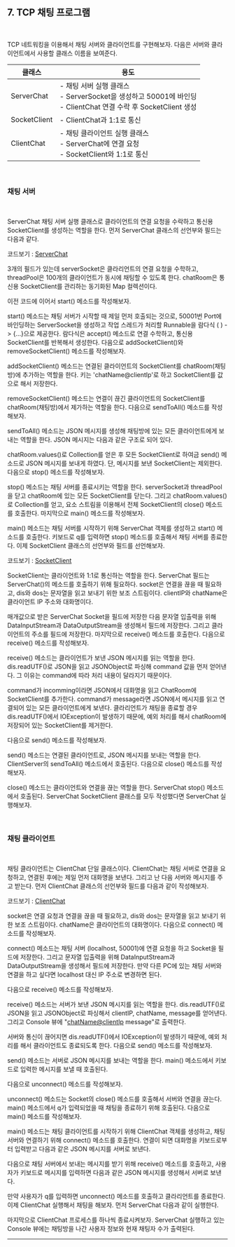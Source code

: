 ## 7. TCP 채팅 프로그램

<br>

TCP 네트워킹을 이용해서 채팅 서버와 클라이언트를 구현해보자. 다음은 서버와 클라이언트에서 사용할 클래스 이름을 보여준다.


| 클래스 | 용도 |
| ------ | --- |
| ServerChat | - 채팅 서버 실행 클래스<br> - ServerSocket을 생성하고 50001에 바인딩<br> - ClientChat 연결 수락 후 SocketClient 생성 |
| SocketClient | - ClientChat과 1:1로 통신 |
| ClientChat | - 채팅 클라이언트 실행 클래스<br> - ServerChat에 연결 요청<br> - SocketClient와 1:1로 통신 |

<br>

### 채팅 서버

<br>

ServerChat 채팅 서버 실행 클래스로 클라이언트의 연결 요청을 수락하고 통신용 SocketClient를 생성하는 역할을 한다.
먼저 ServerChat 클래스의 선언부와 필드는 다음과 같다.

코드보기 : [ServerChat](https://github.com/atimaby28/Network-with-Java/blob/main/1_java/Network/src/chatting/ServerChat.java)

3개의 필드가 있는데 serverSocket은 클라리언트의 연결 요청을 수학하고, threadPool은 100개의 클라이언트가 동시에 채팅할 수 있도록 한다.
chatRoom은 통신용 SocketClient를 관리하는 동기화된 Map 컬렉션이다.

이전 코드에 이어서 start() 메소드를 작성해보자.

start() 메소드는 채팅 서버가 시작할 때 제일 먼저 호출되는 것으로, 50001번 Port에 바인딩하는 ServerSocket을 생성하고 작업 스레드가 처리할 Runnable을 람다식 ( ) -> {...}으로 제공한다. 람다식은 accept() 메소드로 연결 수학하고, 통신용 SocketClient를 반복해서 생성한다.
다음으로 addSocketClient()와 removeSocketClient() 메소드를 작성해보자.

addSocketClient() 메소드는 연결된 클라이언트의 SocketClient를 chatRoom(채팅방)에 추가하는 역할을 한다.
키는 'chatName@clientIp'로 하고 SocketClient를 값으로 해서 저장한다.

removeSocketClient() 메소드는 연결이 끊긴 클라이언트의 SocketClient를 chatRoom(채팅방)에서 제가하는 역할을 한다.
다음으로 sendToAll() 메소드를 작성해보자.

sendToAll() 메소드는 JSON 메시지를 생성해 채팅방에 있는 모든 클라이언트에게 보내는 역할을 한다. JSON 메시지는 다음과 같은 구조로 되어 있다.

chatRoom.values()로 Collection<SocketClient>를 얻은 후 모든 SocketClient로 하여금 send() 메소드로 JSON 메시지를 보내게 하였다.
단, 메시지를 보낸 SocketClient는 제외한다. 다음으로 stop() 메소드를 작성해보자.

stop() 메소드는 채팅 서버를 종료시키는 역할을 한다. serverSocket과 threadPool을 닫고 chatRoom에 있는 모든 SocketClient를 닫는다.
그리고 chatRoom.values()로 Collection<SocketClient>를 얻고, 요소 스트림을 이용해서 전체 SocketClient의 close() 메소드를 호출한다.
마지막으로 main() 메소드를 작성해보자.

main() 메소드는 채팅 서버를 시작하기 위해 ServerChat 객체를 생성하고 start() 메소드를 호출한다.
키보드로 q를 입력하면 stop() 메소드를 호출해서 채팅 서버를 종료한다.
이제 SocketClient 클래스의 선언부와 필드를 선언해보자.

코드보기 : [SocketClient](https://github.com/atimaby28/Network-with-Java/blob/main/1_java/Network/src/chatting/SocketClient.java)

SocketClient는 클라이언트와 1:1로 통신하는 역할을 한다. ServerChat 필드는 ServerChat()의 메소드를 호출하기 위해 필요하다. socket은 연결을 끊을 때 필요하고, dis와 dos는 문자열을 읽고 보내기 위한 보조 스트림이다. clientIP와 chatName은 클라이언트 IP 주소와 대화명이다.

매개값으로 받은 ServerChat Socket을 필드에 저장한 다음 문자열 입출력을 위해 DataInputStream과 DataOutputStream을 생성해서 필드에 저장한다.
그리고 클라이언트의 주소를 필드에 저장한다. 마지막으로 receive() 메소드를 호출한다.
다음으로 receive() 메소드를 작성해보자.

receive() 메소드는 클라이언트가 보낸 JSON 메시지를 읽는 역할을 한다. dis.readUTF()로 JSON을 읽고 JSONObject로 파싱해 command 값을 먼저 얻어낸다. 그 이유는 command에 따라 처리 내용이 달라지기 때문이다.

command가 incomming이라면 JSON에서 대화명을 읽고 ChatRoom에 SocketClient를 추가한다. command가 message라면 JSON에서 메시지를 읽고 연결되어 있는 모든 클라이언트에게 보낸다. 클라리언트가 채팅을 종료할 경우 dis.readUTF()에서 IOException이 발생하기 때문에, 예외 처리를 해서 chatRoom에 저장되어 있는 SocketClient를 제거한다.

다음으로 send() 메소드를 작성해보자.

send() 메소드는 연결된 클라이언트로, JSON 메시지를 보내는 역할을 한다. ClientServer의 sendToAll() 메소드에서 호출된다.
다음으로 close() 메소드를 작성해보자.

close() 메소드는 클라이언트와 연결을 끊는 역할을 한다. ServerChat stop() 메소드에서 호출된다.
ServerChat SocketClient 클래스를 모두 작성했다면 ServerChat 실행해보자.

<br>

### 채팅 클라이언트

<br>

채팅 클라이언트는 ClientChat 단일 클래스이다. ClientChat는 채팅 서버로 연결을 요청하고, 연결된 후에는 제일 먼저 대화명을 보낸다. 그리고 난 다음 서버와 메시지를 주고 받는다. 먼저 ClientChat 클래스의 선언부와 필드를 다음과 같이 작성해보자.

코드보기 : [ClientChat](https://github.com/atimaby28/Network-with-Java/blob/main/1_java/Network/src/chatting/ClientChat.java)

socket은 연결 요청과 연결을 끊을 때 필요하고, dis와 dos는 문자열을 읽고 보내기 위한 보조 스트림이다. chatName은 클라이언트의 대화명이다.
다음으로 connect() 메소드를 작성해보자.

connect() 메소드는 채팅 서버 (localhost, 50001)에 연결 요청을 하고 Socket을 필드에 저장한다. 그리고 문자열 입출력을 위해 DataInputStream과 DataOutputStream을 생성해서 필드에 저장한다. 만약 다른 PC에 있는 채팅 서버와 연결을 하고 싶다면 localhost 대신 IP 주소로 변경하면 된다.

다음으로 receive() 메소드를 작성해보자.

receive() 메소드는 서버가 보낸 JSON 메시지를 읽는 역할을 한다. dis.readUTF()로 JSON을 읽고 JSONObject로 파싱해서 clientIP, chatName, message를 얻어낸다. 그리고 Console 뷰에 "<chatName@clientIp> message"로 출력한다.

서버와 통신이 끊어지면 dis.readUTF()에서 IOException이 발생하기 때문에, 예외 처리를 해서 클라이언트도 종료되도록 한다.
다음으로 send() 메소드를 작성해보자.

send() 메소드는 서버로 JSON 메시지를 보내는 역할을 한다. main() 메소드에서 키보드로 입력한 메시지를 보낼 때 호출된다.

다음으로 unconnect() 메소드를 작성해보자.

unconnect() 메소드는 Socket의 close() 메소드를 호출해서 서버와 연결을 끊는다. main() 메소드에서 q가 입력되었을 때 채팅을 종료하기 위해 호출된다.
다음으로 main() 메소드를 작성해보자.

main() 메소드는 채팅 클라이언트를 시작하기 위해 ClientChat 객체를 생성하고, 채팅 서버와 연결하기 위해 connect() 메소드를 호출한다. 연결이 되면 대화명을 키보드로부터 입력받고 다음과 같은 JSON 메시지를 서버로 보낸다.

다음으로 채팅 서버에서 보내는 메시지를 받기 위해 receive() 메소드를 호출하고, 사용자가 키보드로 메시지를 입력하면 다음과 같은 JSON 메시지를 생성해서 서버로 보낸다.

만약 사용자가 q를 입력하면 unconnect() 메소드를 호출하고 클라리언트를 종료한다.
이제 ClientChat 실행해서 채팅을 해보자. 먼저 ServerChat 다음과 같이 실행한다.

마지막으로 ClientChat 프로세스를 하나씩 종료시켜보자. ServerChat 실행하고 있는 Console 뷰에는 채팅방을 나간 사용자 정보와 현재 채팅자 수가 출력된다.

---
